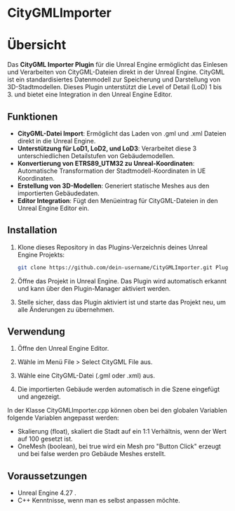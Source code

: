 # CityGMLImporter

# Übersicht

Das **CityGML Importer Plugin** für die Unreal Engine ermöglicht das Einlesen und Verarbeiten von CityGML-Dateien direkt in der Unreal Engine.
CityGML ist ein standardisiertes Datenmodell zur Speicherung und Darstellung von 3D-Stadtmodellen.
Dieses Plugin unterstützt die Level of Detail (LoD) 1 bis 3.
und bietet eine Integration in den Unreal Engine Editor.

## Funktionen

- **CityGML-Datei Import**: Ermöglicht das Laden von .gml und .xml Dateien direkt in die Unreal Engine.
- **Unterstützung für LoD1, LoD2, und LoD3**: Verarbeitet diese 3 unterschiedlichen Detailstufen von Gebäudemodellen.
- **Konvertierung von ETRS89_UTM32 zu Unreal-Koordinaten**: Automatische Transformation der Stadtmodell-Koordinaten in UE Koordinaten.
- **Erstellung von 3D-Modellen**: Generiert statische Meshes aus den importierten Gebäudedaten.
- **Editor Integration**: Fügt den Menüeintrag für CityGML-Dateien in den Unreal Engine Editor ein.

## Installation

1. Klone dieses Repository in das Plugins-Verzeichnis deines Unreal Engine Projekts:
   ```bash
   git clone https://github.com/dein-username/CityGMLImporter.git Plugins/CityGMLImporter

2. Öffne das Projekt in Unreal Engine.
Das Plugin wird automatisch erkannt und kann über den Plugin-Manager aktiviert werden.

3. Stelle sicher, dass das Plugin aktiviert ist und starte das Projekt neu, um alle Änderungen zu übernehmen.

## Verwendung

1. Öffne den Unreal Engine Editor.

2. Wähle im Menü File > Select CityGML File aus. 

3. Wähle eine CityGML-Datei (.gml oder .xml) aus.

4. Die importierten Gebäude werden automatisch in die Szene eingefügt und angezeigt.

In der Klasse CityGMLImporter.cpp können oben bei den globalen Variablen folgende Variablen angepasst werden:
* Skalierung (float), skaliert die Stadt auf ein 1:1 Verhältnis, wenn der Wert auf 100 gesetzt ist.
* OneMesh (boolean), bei true wird ein Mesh pro "Button Click" erzeugt und bei false werden pro Gebäude Meshes erstellt.

## Voraussetzungen
* Unreal Engine 4.27 .
* C++ Kenntnisse, wenn man es selbst anpassen möchte.